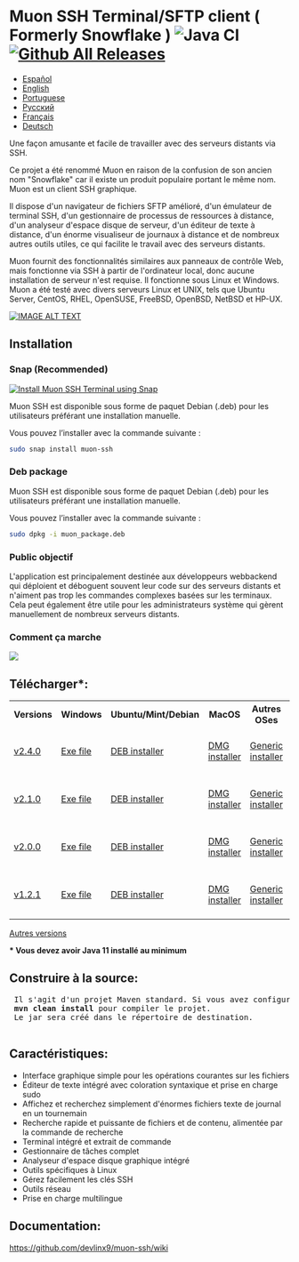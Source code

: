 # Muon SSH Terminal/SFTP client ( Formerly Snowflake ) ![Java CI](https://github.com/subhra74/snowflake/workflows/Java%20CI/badge.svg?branch=master) [![Github All Releases](https://img.shields.io/github/downloads/subhra74/snowflake/total.svg)]()

- <a href="https://github.com/devlinx9/muon-ssh/blob/master/README_es.md">Español</a>
- <a href="https://github.com/devlinx9/muon-ssh/blob/master/README.md">English</a>
- <a href="https://github.com/devlinx9/muon-ssh/blob/master/README_pt.md">Portuguese</a>
- <a href="https://github.com/devlinx9/muon-ssh/blob/master/README_ru.md">Pусский</a>
- <a href="https://github.com/devlinx9/muon-ssh/blob/master/README_fr.md">Français</a>
- <a href="https://github.com/devlinx9/muon-ssh/blob/master/README_de.md">Deutsch</a>

Une façon amusante et facile de travailler avec des serveurs distants via SSH. 

Ce projet a été renommé Muon en raison de la confusion de son ancien nom "Snowflake" car il existe un produit populaire portant le même nom. Muon est un client SSH graphique. 

Il dispose d'un navigateur de fichiers SFTP amélioré, d'un émulateur de terminal SSH, d'un gestionnaire de processus de ressources à distance, d'un analyseur d'espace disque de serveur, d'un éditeur de texte à distance, d'un énorme visualiseur de journaux à distance et de nombreux autres outils utiles, ce qui facilite le travail avec des serveurs distants. 

Muon fournit des fonctionnalités similaires aux panneaux de contrôle Web, mais fonctionne via SSH à partir de l'ordinateur local, donc aucune installation de serveur n'est requise. Il fonctionne sous Linux et Windows. Muon a été testé avec divers serveurs Linux et UNIX, tels que Ubuntu Server, CentOS, RHEL, OpenSUSE, FreeBSD, OpenBSD, NetBSD et HP-UX.

[![IMAGE ALT TEXT](https://raw.githubusercontent.com/subhra74/snowflake-screenshots/master/Capture32.PNG)](https://youtu.be/G2qHZ2NodeM "View on YouTube")

## Installation

### Snap (Recommended)
[![Install Muon SSH Terminal using Snap](https://snapcraft.io/muon-ssh/badge.svg)](https://snapcraft.io/muon-ssh)

Muon SSH est disponible sous forme de paquet Debian (.deb) pour les utilisateurs préférant une installation manuelle.

Vous pouvez l’installer avec la commande suivante :
```sh
sudo snap install muon-ssh
```

### Deb package
Muon SSH est disponible sous forme de paquet Debian (.deb) pour les utilisateurs préférant une installation manuelle.

Vous pouvez l’installer avec la commande suivante :
```sh
sudo dpkg -i muon_package.deb
```

<h3>Public objectif</h3>
<p>L'application est principalement destinée aux développeurs webbackend qui déploient et déboguent souvent leur code sur des serveurs distants et n'aiment pas trop les commandes complexes basées sur les terminaux. Cela peut également être utile pour les administrateurs système qui gèrent manuellement de nombreux serveurs distants.
</p>

<h3>Comment ça marche</h3>
<div>
  <img src="https://github.com/subhra74/snowflake-screenshots/raw/master/arch-overview2.png">
</div>

<h2>Télécharger*:</h2>

<table>
  <tr>
    <th>Versions</th>
    <th>Windows</th>
    <th>Ubuntu/Mint/Debian</th>
    <th>MacOS</th>
    <th>Autres OSes</th>
    <th>Portable</th>
  </tr>
<tr>
    <td>
      <a href="https://github.com/devlinx9/muon-ssh/releases/download/v2.4.0/muonssh_2.4.0.deb">v2.4.0</a>
    </td>
    <td>
      <a href="https://github.com/devlinx9/muon-ssh/releases/download/v2.4.0/muonssh_2.4.0.exe">Exe file</a>
    </td>
    <td>
      <a href="https://github.com/devlinx9/muon-ssh/releases/download/v2.4.0/muonssh_2.4.0.deb">DEB installer</a>
    </td>
    <td>
      <a href="https://github.com/devlinx9/muon-ssh/releases/download/v2.4.0/muonssh_2.4.0.dmg">DMG installer</a>
    </td>
    <td>
      <a href="https://github.com/devlinx9/muon-ssh/releases/download/v2.4.0/muonssh_2.4.0.jar">Generic installer</a>
    </td>
    <td>
      <a href="https://github.com/devlinx9/muon-ssh/releases/download/v2.4.0/muonssh_2.4.0.jar">Portable JAR (Java 11)</a>
    </td>
  </tr>
  <tr>
    <td>
      <a href="https://github.com/devlinx9/muon-ssh/releases/download/v2.1.0/muonssh_2.1.0.deb">v2.1.0</a>
    </td>
    <td>
      <a href="https://github.com/devlinx9/muon-ssh/releases/download/v2.1.0/muonssh_2.1.0.exe">Exe file</a>
    </td>
    <td>
      <a href="https://github.com/devlinx9/muon-ssh/releases/download/v2.1.0/muonssh_2.1.0.deb">DEB installer</a>
    </td>
    <td>
      <a href="https://github.com/devlinx9/muon-ssh/releases/download/v2.1.0/muonssh_2.1.0.dmg">DMG installer</a>
    </td>
    <td>
      <a href="https://github.com/devlinx9/muon-ssh/releases/download/v2.1.0/muonssh_2.1.0.jar">Generic installer</a>
    </td>
    <td>
      <a href="https://github.com/devlinx9/muon-ssh/releases/download/v2.1.0/muonssh_2.1.0.jar">Portable JAR (Java 11)</a>
    </td>
  </tr>
  <tr>
    <td>
      <a href="https://github.com/devlinx9/muon-ssh/releases/download/v2.0.0/muonssh_2.0.0.deb">v2.0.0</a>
    </td>
    <td>
      <a href="https://github.com/devlinx9/muon-ssh/releases/download/v2.0.0/muonssh_2.0.0.exe">Exe file</a>
    </td>
    <td>
      <a href="https://github.com/devlinx9/muon-ssh/releases/download/v2.0.0/muonssh_2.0.0.deb">DEB installer</a>
    </td>
    <td>
      <a href="https://github.com/devlinx9/muon-ssh/releases/download/v2.0.0/muonssh_2.0.0.dmg">DMG installer</a>
    </td>
    <td>
      <a href="https://github.com/devlinx9/muon-ssh/releases/download/v2.0.0/muonssh_2.0.0.jar">Generic installer</a>
    </td>
    <td>
      <a href="https://github.com/devlinx9/muon-ssh/releases/download/v2.0.0/muonssh_2.0.0.jar">Portable JAR (Java 11)</a>
    </td>
  </tr>
  <tr>
    <td>
      <a href="https://github.com/devlinx9/muon-ssh/releases/download/v1.2.1/muon_1.2.1.deb">v1.2.1</a>
    </td>
    <td>
      <a href="https://github.com/devlinx9/muon-ssh/releases/download/v1.2.1/muon_1.2.1.exe">Exe file</a>
    </td>
    <td>
      <a href="https://github.com/devlinx9/muon-ssh/releases/download/v1.2.1/muon_1.2.1.deb">DEB installer</a>
    </td>
    <td>
      <a href="https://github.com/devlinx9/muon-ssh/releases/download/v1.2.1/muon_1.2.1.dmg">DMG installer</a>
    </td>
    <td>
      <a href="https://github.com/devlinx9/muon-ssh/releases/download/v1.2.1/muon_1.2.1.jar">Generic installer</a>
    </td>   
    <td>
      <a href="https://github.com/devlinx9/muon-ssh/releases/download/v1.2.1/muon_1.2.1.jar">Portable JAR (Java 11)</a>
    </td>
  </tr>
</table>


<p>
<a href="https://github.com/devlinx9/muon-ssh/releases">Autres versions</a>
</p>

<p>
<b>* Vous devez avoir Java 11 installé au minimum</b>
</p>


<h2>Construire à la source:</h2>
<pre> Il s'agit d'un projet Maven standard. Si vous avez configuré Java et Maven, utilisez: 
 <b>mvn clean install</b> pour compiler le projet.
 Le jar sera créé dans le répertoire de destination.
 </pre>

<h2>Caractéristiques:</h2>

<ul>
  <li>Interface graphique simple pour les opérations courantes sur les fichiers</li>
  <li>Éditeur de texte intégré avec coloration syntaxique et prise en charge sudo</li>
  <li>Affichez et recherchez simplement d'énormes fichiers texte de journal en un tournemain</li>
  <li>Recherche rapide et puissante de fichiers et de contenu, alimentée par la commande de recherche</li>
  <li>Terminal intégré et extrait de commande</li>
  <li>Gestionnaire de tâches complet</li>
  <li>Analyseur d'espace disque graphique intégré</li>
  <li>Outils spécifiques à Linux</li>
  <li>Gérez facilement les clés SSH</li>
  <li>Outils réseau</li>
  <li>Prise en charge multilingue</li>
</ul>



<h2>Documentation:</h2>

<p>
  <a href="https://github.com/devlinx9/muon-ssh/wiki">
    https://github.com/devlinx9/muon-ssh/wiki
  </a>
</p>
